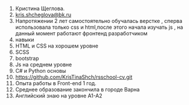 1. Кристина Щеглова.
1. kris.shcheglova@bk.ru
1. Напротяжении 2 лет самостоятельно обучалась верстке , сперва использовала только css и html,после этого начала изучать js , на данный момент работают фронтенд разработчиком
1. навыки 
 1. HTML и CSS на хорошем уровне
  1. SCSS 
  1. bootstrap
 1. Js на среднем уровне
 1. C# и Python основы
1. https://github.com/KrisTinaShch/rsschool-cv.git
1. Опыта работы в Front-end 1 год.
1. Среднее образование закончила в городе Варна
1. Английский знаю на уровне A1-A2